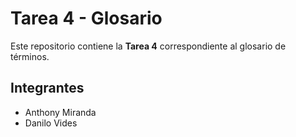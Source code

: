 # Tarea 4 - Glosario

Este repositorio contiene la **Tarea 4** correspondiente al glosario de términos.

## Integrantes

- Anthony Miranda  
- Danilo Vides

